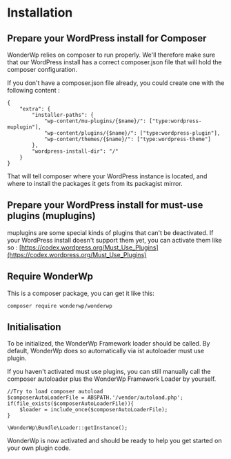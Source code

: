 # Installation

## Prepare your WordPress install for Composer

WonderWp relies on composer to run properly. We'll therefore make sure that our WordPress install has a correct composer.json file that will hold the composer configuration.

If you don't have a composer.json file already, you could create one with the following content :

```
{
    "extra": {
        "installer-paths": {
            "wp-content/mu-plugins/{$name}/": ["type:wordpress-muplugin"],
            "wp-content/plugins/{$name}/": ["type:wordpress-plugin"],
            "wp-content/themes/{$name}/": ["type:wordpress-theme"]
        },
        "wordpress-install-dir": "/"
    }
}
``` 

That will tell composer where your WordPress instance is located, and where to install the packages it gets from its packagist mirror.

## Prepare your WordPress install for must-use plugins (muplugins)

muplugins are some special kinds of plugins that can't be deactivated. If your WordPress install doesn't support them yet, you can activate them like so : [https://codex.wordpress.org/Must_Use_Plugins](https://codex.wordpress.org/Must_Use_Plugins) 

## Require WonderWp

This is a composer package, you can get it like this:

```
composer require wonderwp/wonderwp
```

## Initialisation

To be initialized, the WonderWp Framework loader should be called.
By default, WonderWp does so automatically via ist autoloader must use plugin.

If you haven't activated must use plugins, you can still manually call the composer autoloader plus the WonderWp Framework Loader by yourself.

```
//Try to load composer autoload
$composerAutoLoaderFile = ABSPATH.'/vendor/autoload.php';
if(file_exists($composerAutoLoaderFile)){
    $loader = include_once($composerAutoLoaderFile);
}

\WonderWp\Bundle\Loader::getInstance();
```

WonderWp is now activated and should be ready to help you get started on your own plugin code.
